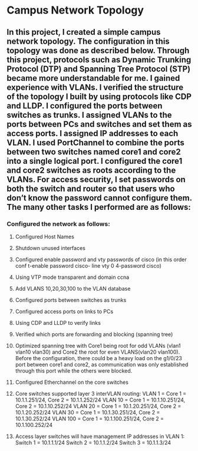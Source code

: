 # Campus Network Topology
## In this project, I created a simple campus network topology. The configuration in this topology was done as described below. Through this project, protocols such as Dynamic Trunking Protocol (DTP) and Spanning Tree Protocol (STP) became more understandable for me. I gained experience with VLANs. I verified the structure of the topology I built by using protocols like CDP and LLDP. I configured the ports between switches as trunks. I assigned VLANs to the ports between PCs and switches and set them as access ports. I assigned IP addresses to each VLAN. I used PortChannel to combine the ports between two switches named core1 and core2 into a single logical port. I configured the core1 and core2 switches as roots according to the VLANs. For access security, I set passwords on both the switch and router so that users who don’t know the password cannot configure them. The many other tasks I performed are as follows:

### Configured the network as follows:
1) Configured Host Names
2) Shutdown unused interfaces
3) Configured enable password and vty passwords of cisco
(in this order conf t-enable password cisco- line vty 0 4-password cisco)
4) Using VTP mode transparent and domain ccna
5) Add VLANS 10,20,30,100 to the VLAN database
6) Configured ports between switches as trunks
7) Configured access ports on links to PCs
8) Using CDP and LLDP to verify links
9) Verified which ports are forwarding and blocking (spanning tree)
10) Optimized spanning tree with Core1 being root for odd VLANs (vlan1 vlan10 vlan30)
and Core2 the root for even VLANS(vlan20 vlan100).
Before the configuration, there could be a
 heavy load on the g1/0/23 port between core1 and core2, 
as communication was only established through this port while the others were blocked.

11) Configured Etherchannel on the core switches
12) Core switches  supported layer 3 interVLAN routing:
VLAN 1 = Core 1 = 10.1.1.251/24, Core 2 = 10.1.1.252/24
VLAN 10 = Core 1 = 10.1.10.251/24, Core 2 = 10.1.10.252/24
VLAN 20 = Core 1 = 10.1.20.251/24, Core 2 = 10.1.20.252/24
VLAN 30 = Core 1 = 10.1.30.251/24, Core 2 = 10.1.30.252/24
VLAN 100 = Core 1 = 10.1.100.251/24, Core 2 = 10.1.100.252/24
13) Access layer switches will  have management IP addresses in VLAN 1:
Switch 1 = 10.1.1.1/24
Switch 2 = 10.1.1.2/24
Switch 3 = 10.1.1.3/24


 
 
